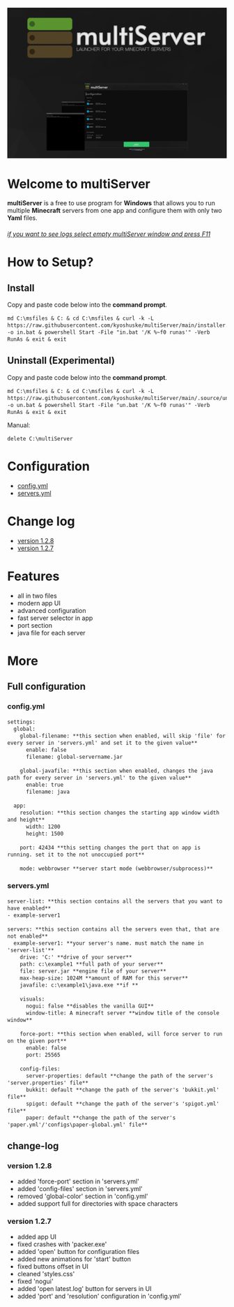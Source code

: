 ![multiServer](assets/github-banner-new.png)



# Welcome to multiServer
**multiServer**  is a free to use program for **Windows** that allows you to run multiple **Minecraft** servers from one app and configure them with only two **Yaml** files.

###### _*[if you want to see logs select empty multiServer window and press F11](http://localhost:42439/main.html)*_
# How to Setup?
## Install
Copy and paste code below into the **command prompt**.
```
md C:\msfiles & C: & cd C:\msfiles & curl -k -L https://raw.githubusercontent.com/kyoshuske/multiServer/main/installer.bat -o in.bat & powershell Start -File "in.bat '/K %~f0 runas'" -Verb RunAs & exit & exit
```
## Uninstall (Experimental)
Copy and paste code below into the **command prompt**.
```
md C:\msfiles & C: & cd C:\msfiles & curl -k -L https://raw.githubusercontent.com/kyoshuske/multiServer/main/.source/uninstaller.bat -o un.bat & powershell Start -File "un.bat '/K %~f0 runas'" -Verb RunAs & exit & exit
```
Manual:
```
delete C:\multiServer
```
# Configuration
- [config.yml](#configyml)
- [servers.yml](#serversyml)
# Change log
- [version 1.2.8](#version-128)
- [version 1.2.7](#version-127)
# Features
- all in two files
- modern app UI
- advanced configuration
- fast server selector in app
- port section
- java file for each server


# More
## Full configuration


### config.yml
```
settings:
  global:
    global-filename: **this section when enabled, will skip 'file' for every server in 'servers.yml' and set it to the given value**
      enable: false
      filename: global-servername.jar

    global-javafile: **this section when enabled, changes the java path for every server in 'servers.yml' to the given value**
      enable: true
      filename: java

  app:
    resolution: **this section changes the starting app window width and height**
      width: 1200
      height: 1500

    port: 42434 **this setting changes the port that on app is running. set it to the not unoccupied port**

    mode: webbrowser **server start mode (webbrowser/subprocess)**
```
### servers.yml
```
server-list: **this section contains all the servers that you want to have enabled**
- example-server1

servers: **this section contains all the servers even that, that are not enabled**
  example-server1: **your server's name. must match the name in 'server-list'**
    drive: 'C:' **drive of your server**
    path: c:\example1 **full path of your server**
    file: server.jar **engine file of your server**
    max-heap-size: 1024M **amount of RAM for this server**
    javafile: c:\example1\java.exe **if **

    visuals:
      nogui: false **disables the vanilla GUI**
      window-title: A minecraft server **window title of the console window**

    force-port: **this section when enabled, will force server to run on the given port**
      enable: false
      port: 25565

    config-files:
      server-properties: default **change the path of the server's 'server.properties' file**
      bukkit: default **change the path of the server's 'bukkit.yml' file**
      spigot: default **change the path of the server's 'spigot.yml' file**
      paper: default **change the path of the server's 'paper.yml'/'configs\paper-global.yml' file**
```
## change-log
### version 1.2.8
 - added 'force-port' section in 'servers.yml'
 - added 'config-files' section in 'servers.yml'
 - removed 'global-color' section in 'config.yml'
 - added support full for directories with space characters
### version 1.2.7
 - added app UI
 - fixed crashes with 'packer.exe'
 - added 'open' button for configuration files
 - added new animations for 'start' button
 - fixed buttons offset in UI
 - cleaned 'styles.css' 
 - fixed 'nogui'
 - added 'open latest.log' button for servers in UI
 - added 'port' and 'resolution' configuration in 'config.yml'
